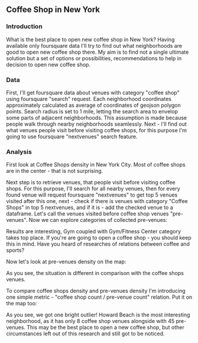 ## Coffee Shop in New York

### Introduction

What is the best place to open new coffee shop in New York? Having available only foursquare data I'll try to find out what neighborhoods are good to open new coffee shop there. My aim is to find not a single ultimate solution but a set of options or possibilities, recommendations to help in decision to open new coffee shop.

### Data

First, I'll get foursquare data about venues with category "coffee shop" using foursquare "search" request. Each neighborhood coordinates approximately calculated as average of coordinates of geojson polygon points. Search radius is set to 1 mile, letting the search area to envelop some parts of adjacent neighborhoods. This assumption is made because people walk through nearby neighborhoods seamlessly. 
Next - I'll find out what venues people visit before visiting coffee shops, for this purpose I'm going to use foursquare "nextvenues" search feature.

### Analysis

First look at Coffee Shops density in New York City. Most of coffee shops are in the center  - that is not surprising.

Next step is to retrieve venues, that people visit before visiting coffee shops. For this purpose, I'll search for all nearby venues, then for every found venue will request foursquare "nextvenues" to get top 5 venues visited after this one, next - check if there is venues with category "Coffee Shops" in top 5 nextvenues, and if it is - add the checked venue to a dataframe.
Let's call the venues visited before coffee shop venues "pre-venues". Now we can explore categories of collected pre-venues:

Results are interesting, Gym coupled with Gym/Fitness Center category takes top place. If you're are going to open a coffee shop - you should keep this in mind. Have you heard of researches of relations between coffee and sports?

Now let's look at pre-venues density on the map:

As you see, the situation is different in comparison with the coffee shops venues.

To compare coffee shops density and pre-venues density I'm introducing one simple metric - "coffee shop count / pre-venue count" relation. Put it on the map too:

As you see, we got one bright outlier! Howard Beach is the most interesting neighborhood, as it has only 8 coffee shop venues alongside with 45 pre-venues. This may be the best place to open a new coffee shop, but other circumstances left out of this research and still got to be noticed.



